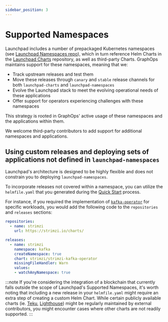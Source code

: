 ```yaml
---
sidebar_position: 3
---
```


# Supported Namespaces

Launchpad includes a number of prepackaged Kubernetes namespaces (see [Launchpad Namespaces repo](https://github.com/graphops/launchpad-namespaces)), which in turn reference Helm Charts in the [Launchpad Charts](https://github.com/graphops/launchpad-charts) repository, as well as third-party Charts. GraphOps maintains support for these namespaces, meaning that we:

- Track upstream releases and test them
- Move these releases through `canary` and `stable` release channels for both `launchpad-charts` and `launchpad-namespaces`
- Evolve the Launchpad stack to meet the evolving operational needs of these applications
- Offer support for operators experiencing challenges with these namespaces

This strategy is rooted in GraphOps' active usage of these namespaces and the applications within them.

We welcome third-party contributors to add support for additional namespaces and applications.

## Using custom releases and deploying sets of applications not defined in `launchpad-namespaces`

Launchpad's architecture is designed to be highly flexible and does not constrain you to deploying `launchpad-namespaces`.

To incorporate releases not covered within a namespace, you can utilize the `helmfile.yaml` that you generated during the [Quick Start](quick-start.md#customize-your-helmfileyaml) process.

For instance, if you required the implementation of [`kafka-operator`](https://github.com/strimzi/strimzi-kafka-operator) for specific workloads, you would add the following code to the `repositories` and `releases` sections:

```yaml
repositories:
  - name: strimzi
    url: https://strimzi.io/charts/

releases:
  - name: strimzi
    namespace: kafka
    createNamespace: true
    chart: strimzi/strimzi-kafka-operator
    missingFileHandler: Warn 
    values:
    - watchAnyNamespace: true
```

:::note
If you're considering the integration of a blockchain that currently falls outside the scope of Launchpad's Supported Namespaces, it's worth noting that including a new release in your `helmfile.yaml` might require an extra step of creating a custom Helm Chart. While certain publicly available charts (ie. [Teku](https://artifacthub.io/packages/helm/stakewise/teku), [Lighthouse](https://artifacthub.io/packages/helm/stakewise/lighthouse)) might be regularly maintained by external contributors, you might encounter cases where other charts are not readily supported.
:::